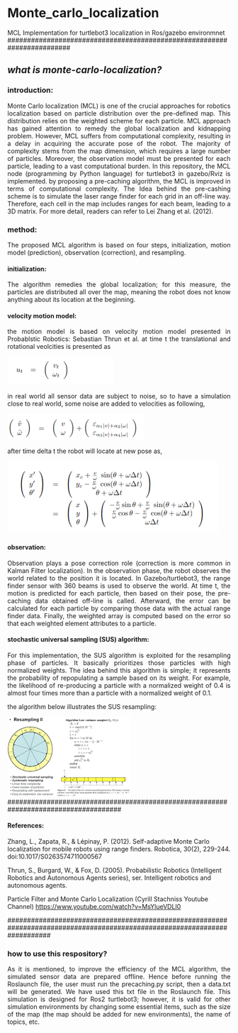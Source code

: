 # Monte_carlo_localization
MCL Implementation for turtlebot3 localization in Ros/gazebo environmnet
########################################################################

## **_what is monte-carlo-localization?_**
### introduction:
<p align="justify"> Monte Carlo localization (MCL) is one of the crucial approaches for robotics localization based on particle distribution over the pre-defined map. This distribution relies on the weighted scheme for each particle. MCL approach has gained attention to remedy the global localization and kidnapping problem. However, MCL suffers from computational complexity, resulting in a delay in acquiring the accurate pose of the robot. The majority of complexity stems from the map dimension, which requires a large number of particles.
Moreover, the observation model must be presented for each particle, leading to a vast computational burden. In this repository, the MCL node (programming by Python language) for turtlebot3 in gazebo/Rviz is implemented. by proposing a pre-caching algorithm, the MCL is improved in terms of computational complexity. The Idea behind the pre-cashing scheme is to simulate the laser range finder for each grid in an off-line way. Therefore, each cell in the map includes ranges for each beam, leading to a 3D matrix. For more detail, readers can refer to Lei Zhang et al. (2012).</p>

### method:
<p align="justify"> The proposed MCL algorithm is based on four steps, initialization, motion model (prediction), observation (correction), and resampling.</p>

#### initialization:
 <p align="justify"> The algorithm remedies the global localization; for this measure, the particles are distributed all over the map, meaning the robot does not know anything about its location at the beginning.</p>
 
#### velocity motion model:
<p align="justify"> the motion model is based on velocity motion model presented in Probablstic Robotics: Sebastian Thrun et al.
 at time t the translational and rotational veolcities is presented as </p>
 
![My Image](supplimentary/1.png)
<p align="justify">in real world all sensor data are subject to noise, so to have a simulation close to real world, some noise are added to velocities as following,</p>

![My Image](supplimentary/3.png)

<p align="justify"> after time delta t the robot will locate at new pose as,</p>

![My Image](supplimentary/2.png)

#### observation:

<p align="justify"> Observation plays a pose correction role (correction is more common in Kalman Filter localization). In the observation phase, the robot observes the world related to the position it is located. In Gazebo/turtlebot3, the range finder sensor with 360 beams is used to observe the world.
 At time t, the motion is predicted for each particle, then based on their pose, the pre-caching data obtained off-line is called. Afterward, the error can be calculated for each particle by comparing those data with the actual range finder data. Finally, the weighted array is computed based on the error so that each weighted element attributes to a particle.</p>
 
#### stochastic universal sampling (SUS) algorithm:
<p align="justify"> For this implementation, the SUS algorithm is exploited for the resampling phase of particles. It basically prioritizes those particles with high normalized weights. The idea behind this algorithm is simple; it represents the probability of repopulating a sample based on its weight. For example, the likelihood of re-producing a particle with a normalized weight of 0.4 is almost four times more than a particle with a normalized weight of 0.1.</p>

<p align="justify">the algorithm below illustrates the SUS resampling:</p>

![My Image](supplimentary/index.png)
#####################################################################################
#### References:

Zhang, L., Zapata, R., & Lépinay, P. (2012). Self-adaptive Monte Carlo localization for mobile robots using range finders. Robotica, 30(2), 229-244. doi:10.1017/S0263574711000567

Thrun, S., Burgard, W., & Fox, D. (2005). Probabilistic Robotics (Intelligent Robotics and Autonomous Agents series), ser. Intelligent robotics and autonomous agents.

Particle Filter and Monte Carlo Localization (Cyrill Stachniss Youtube Channel) https://www.youtube.com/watch?v=MsYlueVDLI0

###########################################################################################################################

### how to use this respository?

<p align="justify">As it is mentioned, to improve the efficiency of the MCL algorithm, the simulated sensor data are prepared offline. Hence before running the Roslaunch file, the user must run the precaching.py script, then a data.txt will be generated. We have used this txt file in the Roslaunch file.
This simulation is designed for Ros2 turtlebot3; however, it is valid for other simulation environments by changing some essential items, such as the size of the map (the map should be added for new environments), the name of topics, etc.</p>




